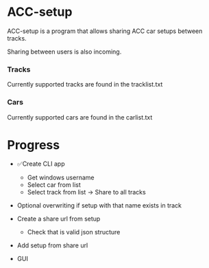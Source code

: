 # ACC-setup

ACC-setup is a program that allows sharing ACC car setups between tracks.

Sharing between users is also incoming.


### Tracks

Currently supported tracks are found in the tracklist.txt

### Cars

Currently supported cars are found in the carlist.txt


# Progress

- ✅Create CLI app
    - Get windows username
    - Select car from list
    - Select track from list
    -> Share to all tracks

- Optional overwriting if setup with that name exists in track

- Create a share url from setup
    - Check that is valid json structure

- Add setup from share url

- GUI